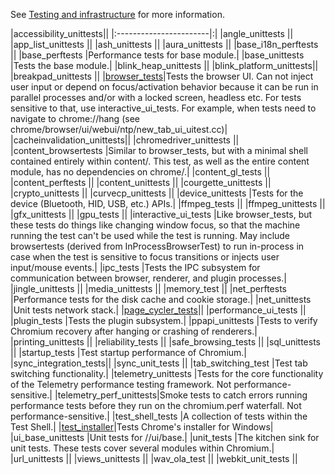 See [Testing and infrastructure](https://sites.google.com/a/chromium.org/dev/developers/testing) for more information.

|accessibility\_unittests||
|:-----------------------|:|
|angle\_unittests        ||
|app\_list\_unittests    ||
|ash\_unittests          ||
|aura\_unittests         ||
|base\_i18n\_perftests   ||
|base\_perftests         |Performance tests for base module.|
|base\_unittests         |Tests the base module.|
|blink\_heap\_unittests  ||
|blink\_platform\_unittests||
|breakpad\_unittests     ||
|[browser\_tests](https://sites.google.com/a/chromium.org/dev/developers/testing/browser-tests)|Tests the browser UI. Can not inject user input or depend on focus/activation behavior because it can be run in parallel processes and/or with a locked screen, headless etc. For tests sensitive to that, use interactive\_ui\_tests. For example, when tests need to navigate to chrome://hang (see chrome/browser/ui/webui/ntp/new\_tab\_ui\_uitest.cc)|
|cacheinvalidation\_unittests||
|chromedriver\_unittests ||
|content\_browsertests   |Similar to browser\_tests, but with a minimal shell contained entirely within content/. This test, as well as the entire content module, has no dependencies on chrome/.|
|content\_gl\_tests      ||
|content\_perftests      ||
|content\_unittests      ||
|courgette\_unittests    ||
|crypto\_unittests       ||
|curvecp\_unittests      ||
|device\_unittests       |Tests for the device (Bluetooth, HID, USB, etc.) APIs.|
|ffmpeg\_tests           ||
|ffmpeg\_unittests       ||
|gfx\_unittests          ||
|gpu\_tests              ||
|interactive\_ui\_tests  |Like browser\_tests, but these tests do things like changing window focus, so that the machine running the test can't be used while the test is running. May include browsertests (derived from InProcessBrowserTest) to run in-process in case when the test is sensitive to focus transitions or injects user input/mouse events.|
|ipc\_tests              |Tests the IPC subsystem for communication between browser, renderer, and plugin processes.|
|jingle\_unittests       ||
|media\_unittests        ||
|memory\_test            ||
|net\_perftests          |Performance tests for the disk cache and cookie storage.|
|net\_unittests          |Unit tests network stack.|
|[page\_cycler\_tests](https://sites.google.com/a/chromium.org/dev/developers/testing/page-cyclers)||
|performance\_ui\_tests  ||
|plugin\_tests           |Tests the plugin subsystem.|
|ppapi\_unittests        |Tests to verify Chromium recovery after hanging or crashing of renderers.|
|printing\_unittests     ||
|reliability\_tests      ||
|safe\_browsing\_tests   ||
|sql\_unittests          ||
|startup\_tests          |Test startup performance of Chromium.|
|sync\_integration\_tests||
|sync\_unit\_tests       ||
|tab\_switching\_test    |Test tab switching functionality.|
|telemetry\_unittests    |Tests for the core functionality of the Telemetry performance testing framework. Not performance-sensitive.|
|telemetry\_perf\_unittests|Smoke tests to catch errors running performance tests before they run on the chromium.perf waterfall. Not performance-sensitive.|
|test\_shell\_tests      |A collection of tests within the Test Shell.|
|[test\_installer](https://sites.google.com/a/chromium.org/dev/developers/testing/windows-installer-tests)|Tests Chrome's installer for Windows|
|ui\_base\_unittests     |Unit tests for //ui/base.|
|unit\_tests             |The kitchen sink for unit tests. These tests cover several modules within Chromium.|
|url\_unittests          ||
|views\_unittests        ||
|wav\_ola\_test          ||
|webkit\_unit\_tests     ||